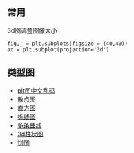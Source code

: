 ## 常用
3d图调整图像大小
```
fig,_ = plt.subplots(figsize = (40,40))
ax = plt.subplot(projection='3d')
```

## 类型图

* [plt图中文乱码](chinese.py)
* [散点图](sandiantu.py)
* [直方图](zhifangtu.py)
* [折线图](zhexiantu.py)
* [多条曲线](https://www.jb51.net/article/142980.htm)
* [3d柱状图](img3d.py)
* [饼图](pie.py)
